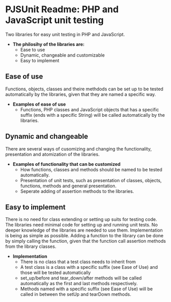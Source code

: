 # PJSUnit Readme: PHP and JavaScript unit testing
Two libraries for easy unit testing in PHP and JavaScript.
* **The philosihy of the libraries are:**
	- Ease to use
	- Dynamic, changeable and customizable
	- Easy to implement

## Ease of use
Functions, objects, classes and theire methdods can be set up to be tested automatically by the libraries, given that they are named a specific way.
* **Examples of ease of use**
	- Functions, PHP classes and JavaScript objects that has a specific suffix (ends with a specific String) will be called automatically by the libraries.

## Dynamic and changeable
There are several ways of cusomizing and changing the functionality, presentation and atomization of the libraries.
* **Examples of functionality that can be customized**
	- How functions, classes and methods should be named to be tested automatically.
	- Presentation of unit tests, such as presentation of classes, objects, functions, methods and general presentation.
	- Seperate adding of assertion methods to the libraries.

## Easy to implement
There is no need for class extending or setting up suits for testing code. The libraries need minimal code for setting up and running unit tests. No deeper knowledge of the libraries are needed to use them. Implementation is being as simple as possible. Adding a function to the library can be done by simply calling the function, given that the function call assertion methods from the library classes.
*	**Implementation**
	- There is no class that a test class needs to inherit from
	- A test class is a class with a specific suffix (see Ease of Use) and those will be tested automatically
	- set\_up/before and tear\_down/after methods will be called automatically as the first and last methods respectively.
	- Methods named with a specific suffix (see Ease of Use) will be called in between the setUp and tearDown methods.
